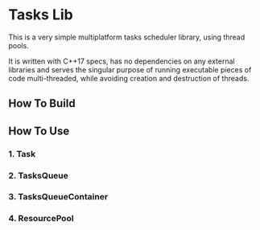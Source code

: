 # Tasks Lib #

This is a very simple multiplatform tasks scheduler library, using thread pools.

It is written with C++17 specs, has no dependencies on any external libraries and serves the singular purpose of running executable pieces of code multi-threaded, while avoiding creation and destruction of threads.



## How To Build ##

## How To Use ##

### 1. Task ###

### 2. TasksQueue ###

### 3. TasksQueueContainer ###

### 4. ResourcePool ###
